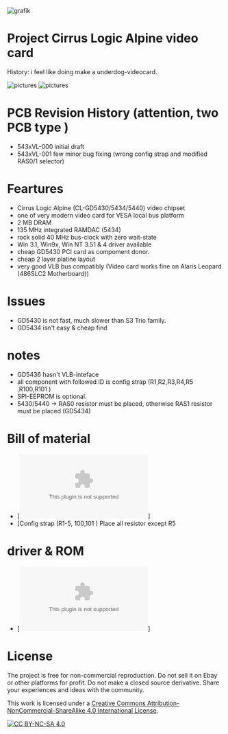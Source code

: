 

![grafik](https://github.com/matt1187/543xVL/assets/155289528/43506921-22c4-47fc-8ca6-a63f27ec4e19)


# Project  Cirrus Logic Alpine video card

History: i feel like doing make a underdog-videocard.

![pictures](https://github.com/matt1187/543xVL/blob/main/pictures/543xVL_1.jpg)
![pictures](https://github.com/matt1187/543xVL/blob/main/pictures/543xVL_2.jpg)

# PCB Revision History  (attention, two PCB type )
- 543xVL-000 initial draft
- 543xVL-001 few minor bug fixing (wrong config strap and modified RAS0/1 selector)

# Feartures
- Cirrus Logic Alpine (CL-GD5430/5434/5440) video chipset 
- one of very modern video card for VESA local bus platform
- 2 MB DRAM
- 135 MHz integrated RAMDAC (5434)
- rock solid  40 MHz bus-clock with zero wait-state
- Win 3.1, Win9x, Win NT 3.51 & 4 driver available
- cheap GD5430 PCI card as compoment donor.
- cheap 2 layer platine layout 
- very good VLB bus compatibly (Video card works fine on Alaris Leopard (486SLC2 Motherboard))


  
# Issues 
- GD5430 is not fast, much slower than S3 Trio family.   
- GD5434 isn't easy & cheap find


# notes
- GD5436 hasn't VLB-inteface
- all component with  followed ID is config strap (R1,R2,R3,R4,R5 ,R100,R101 )
- SPI-EEPROM is optional.
-  5430/5440 ->  RAS0 resistor must be placed,  otherwise  RAS1  resistor must be placed (GD5434)
 

# Bill of material

- [![csv-file ](https://github.com/matt1187/543xVL/blob/main/gerber/543xVL-001.csv)]
- [Config strap (R1-5, 100,101 ) Place all resistor except R5

# driver & ROM 
- [![Cirrus Logic ROM generic, from PCI donor card](https://github.com/matt1187/543xVL/blob/main/rom/ROM.zip)]







# License
The project is free for non-commercial reproduction. Do not sell it on Ebay or other platforms for profit. Do not make a closed source derivative. Share your experiences and ideas with the community.

This work is licensed under a [Creative Commons Attribution-NonCommercial-ShareAlike 4.0 International License][cc-by-nc-sa].

[![CC BY-NC-SA 4.0][cc-by-nc-sa-image]][cc-by-nc-sa]

[cc-by-nc-sa]: http://creativecommons.org/licenses/by-nc-sa/4.0/
[cc-by-nc-sa-image]: https://licensebuttons.net/l/by-nc-sa/4.0/88x31.png
